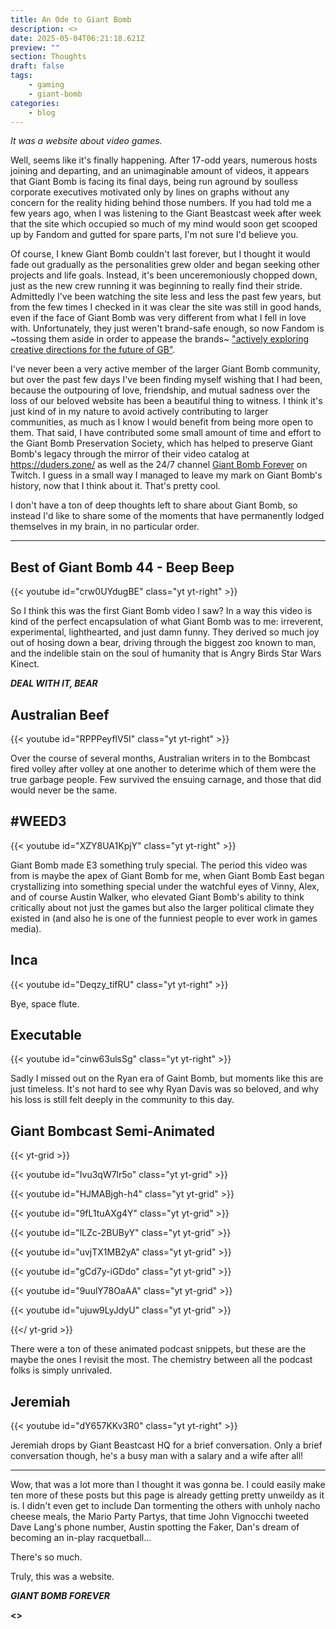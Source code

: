 ```yaml
---
title: An Ode to Giant Bomb
description: <>
date: 2025-05-04T06:21:18.621Z
preview: ""
section: Thoughts
draft: false
tags:
    - gaming
    - giant-bomb
categories:
    - blog
---
```


*It was a website about video games.*

Well, seems like it's finally happening. After 17-odd years, numerous hosts joining and departing, and an unimaginable amount of videos, it appears that Giant Bomb is facing its final days, being run aground by soulless corporate executives motivated only by lines on graphs without any concern for the reality hiding behind those numbers. If you had told me a few years ago, when I was listening to the Giant Beastcast week after week that the site which occupied so much of my mind would soon get scooped up by Fandom and gutted for spare parts, I'm not sure I'd believe you.

Of course, I knew Giant Bomb couldn't last forever, but I thought it would fade out gradually as the personalities grew older and began seeking other projects and life goals. Instead, it's been unceremoniously chopped down, just as the new crew running it was beginning to really find their stride. Admittedly I've been watching the site less and less the past few years, but from the few times I checked in it was clear the site was still in good hands, even if the face of Giant Bomb was very different from what I fell in love with. Unfortunately, they just weren't brand-safe enough, so now Fandom is ~tossing them aside in order to appease the brands~ ["actively exploring creative directions for the future of GB"](https://bsky.app/profile/giantbomb.bsky.social/post/3lo55ow25dc2a).

I've never been a very active member of the larger Giant Bomb community, but over the past few days I've been finding myself wishing that I had been, because the outpouring of love, friendship, and mutual sadness over the loss of our beloved website has been a beautiful thing to witness. I think it's just kind of in my nature to avoid actively contributing to larger communities, as much as I know I would benefit from being more open to them. That said, I have contributed some small amount of time and effort to the Giant Bomb Preservation Society, which has helped to preserve Giant Bomb's legacy through the mirror of their video catalog at https://duders.zone/ as well as the 24/7 channel [Giant Bomb Forever](https://www.twitch.tv/giantbombforever) on Twitch. I guess in a small way I managed to leave my mark on Giant Bomb's history, now that I think about it. That's pretty cool.

I don't have a ton of deep thoughts left to share about Giant Bomb, so instead I'd like to share some of the moments that have permanently lodged themselves in my brain, in no particular order.

---

## Best of Giant Bomb 44 - Beep Beep

{{< youtube id="crw0UYdugBE" class="yt yt-right" >}}

So I think this was the first Giant Bomb video I saw? In a way this video is kind of the perfect encapsulation of what Giant Bomb was to me: irreverent, experimental, lighthearted, and just damn funny. They derived so much joy out of hosing down a bear, driving through the biggest zoo known to man, and the indelible stain on the soul of humanity that is Angry Birds Star Wars Kinect.

***DEAL WITH IT, BEAR***

## Australian Beef

{{< youtube id="RPPPeyflV5I" class="yt yt-right" >}}

Over the course of several months, Australian writers in to the Bombcast fired volley after volley at one another to deterime which of them were the true garbage people. Few survived the ensuing carnage, and those that did would never be the same.

## #WEED3

{{< youtube id="XZY8UA1KpjY" class="yt yt-right" >}}

Giant Bomb made E3 something truly special. The period this video was from is maybe the apex of Giant Bomb for me, when Giant Bomb East began crystallizing into something special under the watchful eyes of Vinny, Alex, and of course Austin Walker, who elevated Giant Bomb's ability to think critically about not just the games but also the larger political climate they existed in (and also he is one of the funniest people to ever work in games media).

## Inca

{{< youtube id="Deqzy_tifRU" class="yt yt-right" >}}

Bye, space flute.

## Executable

{{< youtube id="cinw63ulsSg" class="yt yt-right" >}}

Sadly I missed out on the Ryan era of Gaint Bomb, but moments like this are just timeless. It's not hard to see why Ryan Davis was so beloved, and why his loss is still felt deeply in the community to this day.

## Giant Bombcast Semi-Animated

{{< yt-grid >}}

{{< youtube id="Ivu3qW7lr5o" class="yt yt-grid" >}}

{{< youtube id="HJMABjgh-h4" class="yt yt-grid" >}}

{{< youtube id="9fL1tuAXg4Y" class="yt yt-grid" >}}

{{< youtube id="lLZc-2BUByY" class="yt yt-grid" >}}

{{< youtube id="uvjTX1MB2yA" class="yt yt-grid" >}}

{{< youtube id="gCd7y-iGDdo" class="yt yt-grid" >}}

{{< youtube id="9uulY78OaAA" class="yt yt-grid" >}}

{{< youtube id="ujuw9LyJdyU" class="yt yt-grid" >}}

{{</ yt-grid >}}

There were a ton of these animated podcast snippets, but these are the maybe the ones I revisit the most. The chemistry between all the podcast folks is simply unrivaled.

## Jeremiah

{{< youtube id="dY657KKv3R0" class="yt yt-right" >}}

Jeremiah drops by Giant Beastcast HQ for a brief conversation. Only a brief conversation though, he's a busy man with a salary and a wife after all!

---

Wow, that was a lot more than I thought it was gonna be. I could easily make ten more of these posts but this page is already getting pretty unweildy as it is. I didn't even get to include Dan tormenting the others with unholy nacho cheese meals, the Mario Party Partys, that time John Vignocchi tweeted Dave Lang's phone number, Austin spotting the Faker, Dan's dream of becoming an in-play racquetball...

There's so much.

Truly, this was a website.

***GIANT BOMB FOREVER***

**<>**